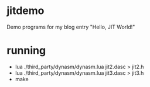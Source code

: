 jitdemo
=======

Demo programs for my blog entry "Hello, JIT World!"
# running
- lua ./third_party/dynasm/dynasm.lua jit2.dasc > jit2.h
- lua ./third_party/dynasm/dynasm.lua jit3.dasc > jit3.h
- make
